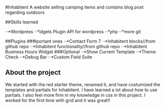 #Inhabitent
A website selling camping items and contains blog post regarding outdoors

##Skills learned

⋅⋅*Wordpress
⋅⋅*idgets Plugin API for wordpress
⋅⋅*php
⋅⋅*more git

##Plugins
###Iportant ones
⋅⋅*Contact Form 7
⋅⋅*Inhabitent blocks//from github repo
⋅⋅*Inhabitent functionality//from github repo 
⋅⋅*Inhabitent Business Hours Widget
###Optional
⋅⋅*Show Current Template
⋅⋅*Theme Check
⋅⋅*Debug Bar
⋅⋅*Custom Field Suite

## About the project

We started with the red starter theme, renamed it, and have costumized the templates and partials for Inhabitent. I have learned a lot about how to use partials. I also feel more firm in my knowledge in css in this project. I worked for the first time with grid and it was great!!
